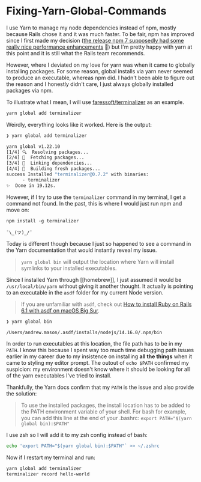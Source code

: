 # Fixing-Yarn-Global-Commands

I use Yarn to manage my node dependencies instead of npm, mostly because Rails chose it and it was much faster. To be fair, npm has improved since I first made my decision ([the release npm 7 supposedly had some really nice performance enhancements](https://github.blog/2021-02-02-npm-7-is-now-generally-available/) :tada:) but I'm pretty happy with yarn at this point and it is still what the Rails team recommends.

However, where I deviated on my love for yarn was when it came to globally installing packages. For some reason, global installs via yarn never seemed to produce an executable, whereas npm did. I hadn't been able to figure out the reason and I honestly didn't care, I just always globally installed packages via npm.

To illustrate what I mean, I will use [faressoft/terminalizer](https://github.com/faressoft/terminalizer) as an example.

```bash
yarn global add terminalizer
```

Weirdly, everything looks like it worked. Here is the output:

```bash
❯ yarn global add terminalizer

yarn global v1.22.10
[1/4] 🔍  Resolving packages...
[2/4] 🚚  Fetching packages...
[3/4] 🔗  Linking dependencies...
[4/4] 🔨  Building fresh packages...
success Installed "terminalizer@0.7.2" with binaries:
      - terminalizer
✨  Done in 19.12s.
```

However, if I try to use the `terminalizer` command in my terminal, I get a command not found. In the past, this is where I would just run npm and move on:

```
npm install -g terminalizer
```

`¯\_(ツ)_/¯`

Today is different though because I just so happened to see a command in the Yarn documentation that would instantly reveal my issue.

>`yarn global bin` will output the location where Yarn will install symlinks to your installed executables.

Since I installed Yarn through [[homebrew]], I just assumed it would be `/usr/local/bin/yarn` without giving it another thought. It actually is pointing to an executable in the `asdf` folder for my current Node version.

>If you are unfamiliar with `asdf`, check out [How to install Ruby on Rails 6.1 with asdf on macOS Big Sur](https://andrewm.codes/blog/how-to-install-ruby-on-rails-6-1-with-asdf-on-macos-big-sur/).

```sh
❯ yarn global bin

/Users/andrew.mason/.asdf/installs/nodejs/14.16.0/.npm/bin
```

In order to run executables at this location, the file path has to be in my `PATH`. I know this because I spent way too much time debugging path issues earlier in my career due to my insistence on installing **all the things** when it came to styling my editor prompt. The outout of `echo $PATH` confirmed my suspicion: my environment doesn't know where it should be looking for all of the yarn executables I've tried to install.

Thankfully, the Yarn docs confirm that my `PATH` is the issue and also provide the solution:

>To use the installed packages, the install location has to be added to the PATH environment variable of your shell. For bash for example, you can add this line at the end of your .bashrc: `export PATH="$(yarn global bin):$PATH"`

I use zsh so I will add it to my zsh config instead of bash:

```bash
echo 'export PATH="$(yarn global bin):$PATH"` >> ~/.zshrc
```

Now if I restart my terminal and run:

```bash
yarn global add terminalizer
terminalizer record hello-world
```
